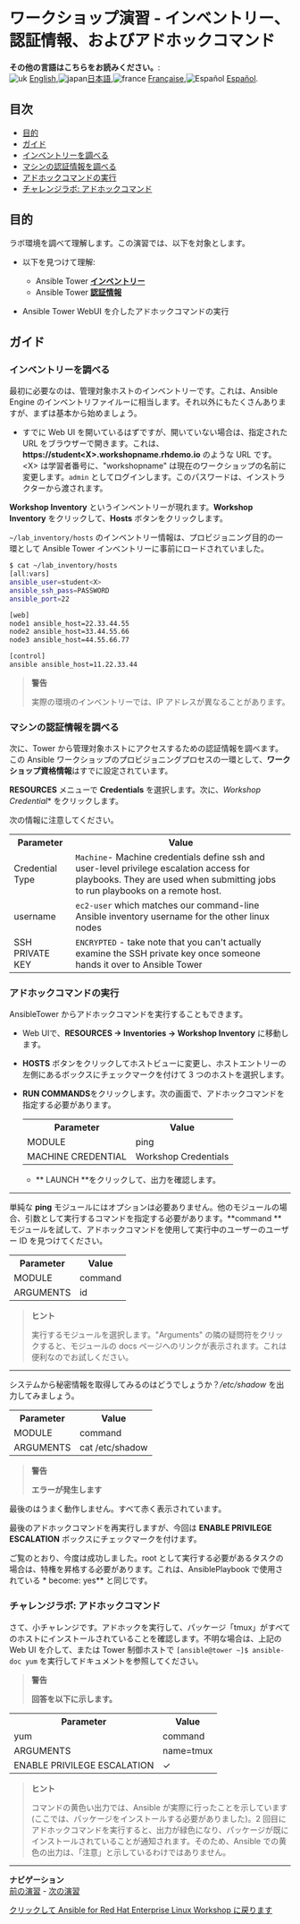 # ワークショップ演習 - インベントリー、認証情報、およびアドホックコマンド

**その他の言語はこちらをお読みください。**:
<br>![uk](../../images/uk.png) [English](README.md),![japan](../../images/japan.png)[日本語](README.ja.md),![france](../../images/fr.png) [Française](README.fr.md),![Español](../../images/col.png) [Español](README.es.md).

## 目次

* [目的](#objective)
* [ガイド](#guide)
* [インベントリーを調べる](#examine-an-inventory)
* [マシンの認証情報を調べる](#examine-machine-credentials)
* [アドホックコマンドの実行](#run-ad-hoc-commands)
* [チャレンジラボ: アドホックコマンド](#challenge-lab-ad-hoc-commands)

## 目的

ラボ環境を調べて理解します。この演習では、以下を対象とします。

* 以下を見つけて理解:

  * Ansible Tower
    [**インベントリー**](https://docs.ansible.com/ansible-tower/latest/html/userguide/inventories.html)
  * Ansible Tower
    [**認証情報**](https://docs.ansible.com/ansible-tower/latest/html/userguide/credentials.html)

* Ansible Tower WebUI を介したアドホックコマンドの実行

## ガイド

### インベントリーを調べる

最初に必要なのは、管理対象ホストのインベントリーです。これは、Ansible Engine
のインベントリファイルーに相当します。それ以外にもたくさんありますが、まずは基本から始めましょう。

* すでに Web UI を開いているはずですが、開いていない場合は、指定された URL
  をブラウザーで開きます。これは、**https://student\<X\>.workshopname.rhdemo.io** のような URL
  です。<X\> は学習者番号に、"workshopname" は現在のワークショップの名前に変更します。`admin`
  としてログインします。このパスワードは、インストラクターから渡されます。

**Workshop Inventory** というインベントリーが現れます。**Workshop Inventory**
をクリックして、**Hosts** ボタンをクリックします。

`~/lab_inventory/hosts` のインベントリー情報は、プロビジョニング目的の一環として Ansible Tower
インベントリーに事前にロードされていました。

```bash
$ cat ~/lab_inventory/hosts
[all:vars]
ansible_user=student<X>
ansible_ssh_pass=PASSWORD
ansible_port=22

[web]
node1 ansible_host=22.33.44.55
node2 ansible_host=33.44.55.66
node3 ansible_host=44.55.66.77

[control]
ansible ansible_host=11.22.33.44
```

> **警告**
>
> 実際の環境のインベントリーでは、IP アドレスが異なることがあります。

### マシンの認証情報を調べる

次に、Tower から管理対象ホストにアクセスするための認証情報を調べます。この Ansible
ワークショップのプロビジョニングプロセスの一環として、**ワークショップ資格情報**はすでに設定されています。

**RESOURCES** メニューで **Credentials** を選択します。次に、*Workshop Credential**
をクリックします。

次の情報に注意してください。

<table>
  <tr>
    <th>Parameter</th>
    <th>Value</th>
  </tr>
  <tr>
    <td>Credential Type</td>
    <td><code>Machine</code>- Machine credentials define ssh and user-level privilege escalation access for playbooks. They are used when submitting jobs to run playbooks on a remote host.</td>
  </tr>
  <tr>
    <td>username</td>
    <td><code>ec2-user</code> which matches our command-line Ansible inventory username for the other linux nodes</td>
  </tr>
  <tr>
    <td>SSH PRIVATE KEY</td>
    <td><code>ENCRYPTED</code> - take note that you can't actually examine the SSH private key once someone hands it over to Ansible Tower</td>
  </tr>
</table>

### アドホックコマンドの実行

AnsibleTower からアドホックコマンドを実行することもできます。

* Web UIで、**RESOURCES → Inventories → Workshop Inventory** に移動します。

* **HOSTS** ボタンをクリックしてホストビューに変更し、ホストエントリーの左側にあるボックスにチェックマークを付けて 3
  つのホストを選択します。

* **RUN COMMANDS**をクリックします。次の画面で、アドホックコマンドを指定する必要があります。

  <table>
    <tr>
      <th>Parameter</th>
      <th>Value</th>
    </tr>
    <tr>
      <td>MODULE</td>
      <td>ping</td>
    </tr>
    <tr>
      <td>MACHINE CREDENTIAL</td>
      <td>Workshop Credentials</td>
    </tr>
  </table>

  * ** LAUNCH **をクリックして、出力を確認します。

<hr>

単純な **ping**
モジュールにはオプションは必要ありません。他のモジュールの場合、引数として実行するコマンドを指定する必要があります。**command **
モジュールを試して、アドホックコマンドを使用して実行中のユーザーのユーザー ID を見つけてください。

  <table>
    <tr>
      <th>Parameter</th>
      <th>Value</th>
    </tr>
    <tr>
      <td>MODULE</td>
      <td>command</td>
    </tr>
    <tr>
      <td>ARGUMENTS</td>
      <td>id</td>
    </tr>
  </table>

> **ヒント**
>
> 実行するモジュールを選択します。"Arguments" の隣の疑問符をクリックすると、モジュールの docs ページへのリンクが表示されます。これは便利なのでお試しください。

<hr>

システムから秘密情報を取得してみるのはどうでしょうか？*/etc/shadow* を出力してみましょう。

<table>
  <tr>
    <th>Parameter</th>
    <th>Value</th>
  </tr>
  <tr>
    <td>MODULE</td>
    <td>command</td>
  </tr>
  <tr>
    <td>ARGUMENTS</td>
    <td>cat /etc/shadow</td>
  </tr>
</table>

> **警告**
>
> **エラーが発生します**

最後のはうまく動作しません。すべて赤く表示されています。

最後のアドホックコマンドを再実行しますが、今回は **ENABLE PRIVILEGE ESCALATION** ボックスにチェックマークを付けます。

ご覧のとおり、今度は成功しました。root として実行する必要があるタスクの場合は、特権を昇格する必要があります。これは、AnsiblePlaybook
で使用されている * become: yes** と同じです。

### チャレンジラボ: アドホックコマンド

さて、小チャレンジです。アドホックを実行して、パッケージ「tmux」がすべてのホストにインストールされていることを確認します。不明な場合は、上記の
Web UI を介して、または Tower 制御ホストで `[ansible@tower ~]$ ansible-doc yum`
を実行してドキュメントを参照してください。

> **警告**
>
> **回答を以下に示します。**

<table>
  <tr>
    <th>Parameter</th>
    <th>Value</th>
  </tr>
  <tr>
    <td>yum</td>
    <td>command</td>
  </tr>
  <tr>
    <td>ARGUMENTS</td>
    <td>name=tmux</td>
  </tr>
  <tr>
    <td>ENABLE PRIVILEGE ESCALATION</td>
    <td>✓</td>
  </tr>
</table>

> **ヒント**
>
> コマンドの黄色い出力では、Ansible が実際に行ったことを示しています (ここでは、パッケージをインストールする必要がありました)。2 回目にアドホックコマンドを実行すると、出力が緑色になり、パッケージが既にインストールされていることが通知されます。そのため、Ansible での黄色の出力は、「注意」と示しているわけではありません。

---
**ナビゲーション**
<br>
[前の演習](../2.1-intro) - [次の演習](../2.3-projects)

[クリックして Ansible for Red Hat Enterprise Linux Workshop
に戻ります](../README.md#section-2---ansible-tower-exercises)
